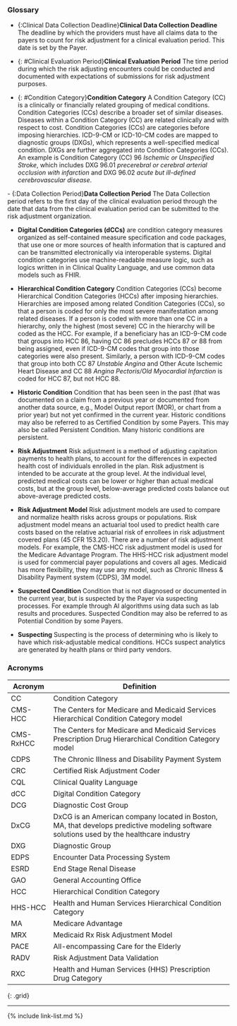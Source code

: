 
### Glossary

- {:Clinical Data Collection Deadline}<b>Clinical Data Collection Deadline</b>
  The deadline by which the providers must have all claims data to the payers to count for risk adjustment for a clinical evaluation period. This date is set by the Payer.

- {: #Clinical Evaluation Period}<b>Clinical Evaluation Period</b>
  The time period during which the risk adjusting encounters could be conducted and documented with expectations of submissions for risk adjustment purposes.

- {: #Condition Category}<b>Condition Category</b>
  A Condition Category (CC) is a clinically or financially related grouping of medical conditions. Condition Categories (CCs) describe a broader set of similar diseases. Diseases within a Condition Category (CC) are related clinically and with respect to cost. Condition Categories (CCs) are categories before imposing hierarchies. ICD-9-CM or ICD-10-CM codes are mapped to diagnostic groups (DXGs), which represents a well-specified medical condition. DXGs are further aggregated into Condition Categories (CCs). An example is Condition Category (CC) 96 *Ischemic or Unspecified Stroke*, which includes DXG 96.01 *precerebral or cerebral arterial occlusion with infarction* and DXG 96.02 *acute but ill-defined cerebrovascular disease*.

<div class="bg-success" markdown="1">
- {:Data Collection Period}<b>Data Collection Period</b>
  The Data Collection period refers to the first day of the clinical evaluation period through the date that data from the clinical evaluation period can be submitted to the risk adjustment organization.
</div><!-- new-content -->     

- <b>Digital Condition Categories (dCCs)</b> are condition category measures organized as self-contained measure specification and code packages, that use one or more sources of health information that is captured and can be transmitted electronically via interoperable systems. Digital condition categories use machine-readable measure logic, such as logics written in in Clinical Quality Language, and use common data models such as FHIR.

- <b>Hierarchical Condition Category</b>
  Condition Categories (CCs) become Hierarchical Condition Categories (HCCs) after imposing hierarchies. Hierarchies are imposed among related Condition Categories (CCs), so that a person is coded for only the most severe manifestation among related diseases. If a person is coded with more than one CC in a hierarchy, only the highest (most severe) CC in the hierarchy will be coded as the HCC. For example, if a beneficiary has an ICD-9-CM code that groups into HCC 86, having CC 86 precludes HCCs 87 or 88 from being assigned, even if ICD-9-CM codes that group into those categories were also present. Similarly, a person with ICD-9-CM codes that group into both CC 87 *Unstable Angina* and Other Acute Ischemic Heart Disease and CC 88 *Angina Pectoris/Old Myocardial Infarction* is coded for HCC 87, but not HCC 88.

- <b>Historic Condition</b>
  Condition that has been seen in the past (that was documented on a claim from a previous year or documented from another data source, e.g., Model Output report (MOR), or chart from a prior year) but not yet confirmed in the current year. Historic conditions may also be referred to as Certified Condition by some Payers. This may also be called Persistent Condition. Many historic conditions are persistent.

- <b>Risk Adjustment</b>
  Risk adjustment is a method of adjusting capitation payments to health plans, to account for the differences in expected health cost of individuals enrolled in the plan. Risk adjustment is intended to be accurate at the group level. At the individual level, predicted medical costs can be lower or higher than actual medical costs, but at the group level, below-average predicted costs balance out above-average predicted costs.

- <b>Risk Adjustment Model</b>
  Risk adjustment models are used to compare and normalize health risks across groups or populations. Risk adjustment model means an actuarial tool used to predict health care costs based on the relative actuarial risk of enrollees in risk adjustment covered plans (45 CFR 153.20). There are a number of risk adjustment models. For example, the CMS-HCC risk adjustment model is used for the Medicare Advantage Program. The HHS-HCC risk adjustment model is used for commercial payer populations and covers all ages. Medicaid has more flexibility, they may use any model, such as Chronic Illness & Disability Payment system (CDPS), 3M model.

- <b>Suspected Condition</b>
  Condition that is not diagnosed or documented in the current year, but is suspected by the Payer via suspecting processes. For example through AI algorithms using data such as lab results and procedures. Suspected Condition may also be referred to as Potential Condition by some Payers.

- <b>Suspecting</b>
  Suspecting is the process of determining who is likely to have which risk-adjustable medical conditions. HCCs suspect analytics are generated by health plans or third party vendors.


### Acronyms

|<b>Acronym</b>|<b>Definition</b>|
|---|---|
|CC|Condition Category|
|CMS-HCC|The Centers for Medicare and Medicaid Services Hierarchical Condition Category model|
|CMS-RxHCC|The Centers for Medicare and Medicaid Services Prescription Drug Hierarchical Condition Category model|
|CDPS|The Chronic Illness and Disability Payment System|
|CRC|Certified Risk Adjustment Coder|
|CQL|Clinical Quality Language|
|dCC|Digital Condition Category|
|DCG|Diagnostic Cost Group|
|DxCG|DxCG is an American company located in Boston, MA, that develops predictive modeling software solutions used by the healthcare industry|
|DXG|Diagnostic Group|
|EDPS|Encounter Data Processing System|
|ESRD|End Stage Renal Disease|
|GAO|General Accounting Office|
|HCC|Hierarchical Condition Category|
|HHS-HCC|Health and Human Services Hierarchical Condition Category|
|MA|Medicare Advantage|
|MRX|Medicaid Rx Risk Adjustment Model|
|PACE|All-encompassing Care for the Elderly|
|RADV|Risk Adjustment Data Validation|
|RXC|Health and Human Services (HHS) Prescription Drug Category|
{: .grid}

---

{% include link-list.md %}

